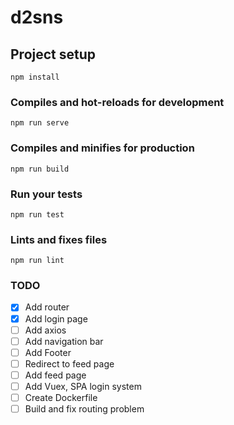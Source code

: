 # d2sns

## Project setup
```
npm install
```

### Compiles and hot-reloads for development
```
npm run serve
```

### Compiles and minifies for production
```
npm run build
```

### Run your tests
```
npm run test
```

### Lints and fixes files
```
npm run lint
```

### TODO

- [x] Add router
- [x] Add login page
- [ ] Add axios
- [ ] Add navigation bar
- [ ] Add Footer
- [ ] Redirect to feed page
- [ ] Add feed page
- [ ] Add Vuex, SPA login system
- [ ] Create Dockerfile
- [ ] Build and fix routing problem
